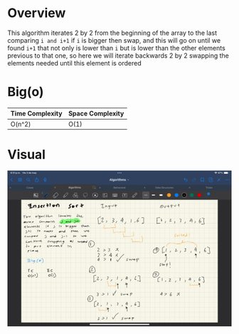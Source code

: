 # Overview

This algorithm iterates 2 by 2 from the beginning of the array to the last
comparing `i and i+1` if `i` is bigger then swap, and this will go on until we found `i+1` that not only is lower than `i` but is lower than the other elements previous to that one, so here we will iterate backwards 2 by 2 swapping the elements needed until this element is ordered

# Big(o)

| Time Complexity | Space Complexity |
| --------------- | ---------------- |
| O(n^2)          | O(1)             |

# Visual

![Insertion Sort](./IMG_0139.PNG)
